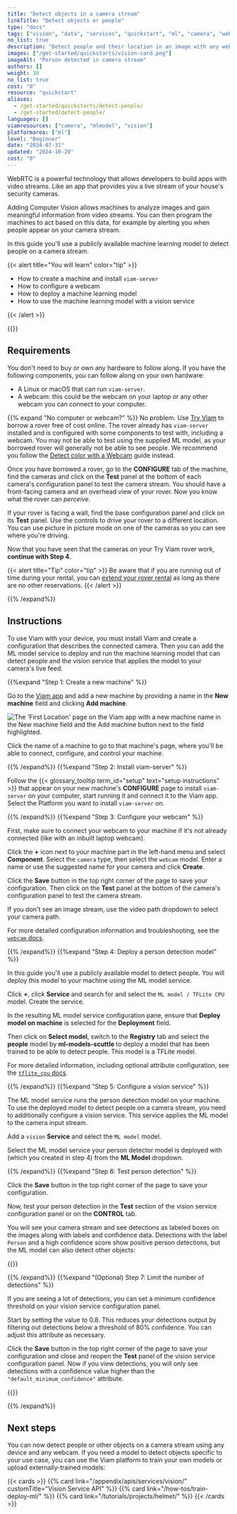 ```yaml
---
title: "Detect objects in a camera stream"
linkTitle: "Detect objects or people"
type: "docs"
tags: ["vision", "data", "services", "quickstart", "ml", "camera", "webcam"]
no_list: true
description: "Detect people and their location in an image with any webcam and a vision service."
images: ["/get-started/quickstarts/vision-card.png"]
imageAlt: "Person detected in camera stream"
authors: []
weight: 30
no_list: true
cost: "0"
resource: "quickstart"
aliases:
  - /get-started/quickstarts/detect-people/
  - /get-started/detect-people/
languages: []
viamresources: ["camera", "mlmodel", "vision"]
platformarea: ["ml"]
level: "Beginner"
date: "2024-07-31"
updated: "2024-10-20"
cost: "0"
---
```


WebRTC is a powerful technology that allows developers to build apps with video streams.
Like an app that provides you a live stream of your house's security cameras.

Adding Computer Vision allows machines to analyze images and gain meaningful information from video streams.
You can then program the machines to act based on this data, for example by alerting you when people appear on your camera stream.

In this guide you'll use a publicly available machine learning model to detect people on a camera stream.

{{< alert title="You will learn" color="tip" >}}

- How to create a machine and install `viam-server`
- How to configure a webcam
- How to deploy a machine learning model
- How to use the machine learning model with a vision service

{{< /alert >}}

{{<youtube embed_url="https://www.youtube-nocookie.com/embed/P6sZPIMnhBU">}}

## Requirements

You don't need to buy or own any hardware to follow along.
If you have the following components, you can follow along on your own hardware:

- A Linux or macOS that can run `viam-server`.
- A webcam: this could be the webcam on your laptop or any other webcam you can connect to your computer.

{{% expand "No computer or webcam?" %}}
No problem. Use [Try Viam](https://app.viam.com/try) to borrow a rover free of cost online.
The rover already has `viam-server` installed and is configured with some components to test with, including a webcam.
You may not be able to test using the supplied ML model, as your borrowed rover will generally not be able to see people.
We recommend you follow the [Detect color with a Webcam](/how-tos/detect-color/) guide instead.

Once you have borrowed a rover, go to the **CONFIGURE** tab of the machine, find the cameras and click on the **Test** panel at the bottom of each camera's configuration panel to test the camera stream.
You should have a front-facing camera and an overhead view of your rover.
Now you know what the rover can _perceive_.

If your rover is facing a wall, find the base configuration panel and click on its **Test** panel.
Use the controls to drive your rover to a different location.
You can use picture in picture mode on one of the cameras so you can see where you're driving.

Now that you have seen that the cameras on your Try Viam rover work, **continue with Step 4**.

{{< alert title="Tip" color="tip" >}}
Be aware that if you are running out of time during your rental, you can [extend your rover rental](/appendix/try-viam/reserve-a-rover/#extend-your-reservation) as long as there are no other reservations.
{{< /alert >}}

{{% /expand%}}

## Instructions

To use Viam with your device, you must install Viam and create a configuration that describes the connected camera.
Then you can add the ML model service to deploy and run the machine learning model that can detect people and the vision service that applies the model to your camera's live feed.

{{%expand "Step 1: Create a new machine" %}}

Go to the [Viam app](https://app.viam.com) and add a new machine by providing a name in the **New machine** field and clicking **Add machine**.

![The 'First Location' page on the Viam app with a new machine name in the New machine field and the Add machine button next to the field highlighted.](/fleet/app-usage/create-machine.png)

Click the name of a machine to go to that machine's page, where you'll be able to connect, configure, and control your machine.

{{% /expand%}}
{{%expand "Step 2: Install viam-server" %}}

Follow the {{< glossary_tooltip term_id="setup" text="setup instructions" >}} that appear on your new machine's **CONFIGURE** page to install `viam-server` on your computer, start running it and connect it to the Viam app.
Select the Platform you want to install `viam-server` on.

{{% /expand%}}
{{%expand "Step 3: Configure your webcam" %}}

First, make sure to connect your webcam to your machine if it's not already connected (like with an inbuilt laptop webcam).

Click the **+** icon next to your machine part in the left-hand menu and select **Component**.
Select the `camera` type, then select the `webcam` model.
Enter a name or use the suggested name for your camera and click **Create**.

Click the **Save** button in the top right corner of the page to save your configuration.
Then click on the **Test** panel at the bottom of the camera's configuration panel to test the camera stream.

If you don't see an image stream, use the video path dropdown to select your camera path.

For more detailed configuration information and troubleshooting, see the [`webcam` docs](/components/camera/webcam/).

{{% /expand%}}
{{%expand "Step 4: Deploy a person detection model" %}}

In this guide you'll use a publicly available model to detect people.
You will deploy this model to your machine using the ML model service.

Click **+**, click **Service** and search for and select the `ML model / TFLite CPU` model.
Create the service.

In the resulting ML model service configuration pane, ensure that **Deploy model on machine** is selected for the **Deployment** field.

Then click on **Select model**, switch to the **Registry** tab and select the **people** model by **ml-models-scuttle** to deploy a model that has been trained to be able to detect people.
This model is a TFLite model.

For more detailed information, including optional attribute configuration, see the [`tflite_cpu` docs](/services/ml/tflite_cpu/).

{{% /expand%}}
{{%expand "Step 5: Configure a vision service" %}}

The ML model service runs the person detection model on your machine.
To use the deployed model to detect people on a camera stream, you need to additionally configure a vision service.
This service applies the ML model to the camera input stream.

Add a `vision` **Service** and select the `ML model` model.

Select the ML model service your person detector model is deployed with (which you created in step 4) from the **ML Model** dropdown.

{{% /expand%}}
{{%expand "Step 6: Test person detection" %}}

Click the **Save** button in the top right corner of the page to save your configuration.

Now, test your person detection in the **Test** section of the vision service configuration panel or on the **CONTROL** tab.

You will see your camera stream and see detections as labeled boxes on the images along with labels and confidence data.
Detections with the label `Person` and a high confidence score show positive person detections, but the ML model can also detect other objects:

{{<imgproc src="/get-started/quickstarts/vision-card-more-detections.png" resize="x1100" declaredimensions=true alt="Positive person detection on the vision card with a lower default minimum confidence threshold." class="imgzoom">}}

{{% /expand%}}
{{%expand "(Optional) Step 7: Limit the number of detections" %}}

If you are seeing a lot of detections, you can set a minimum confidence threshold on your vision service configuration panel.

Start by setting the value to 0.8.
This reduces your detections output by filtering out detections below a threshold of 80% confidence.
You can adjust this attribute as necessary.

Click the **Save** button in the top right corner of the page to save your configuration and close and reopen the **Test** panel of the vision service configuration panel.
Now if you view detections, you will only see detections with a confidence value higher than the `"default_minimum_confidence"` attribute.

{{<imgproc src="/get-started/quickstarts/vision-card.png" resize="x1100" declaredimensions=true alt="Positive person detection on the vision card." >}}

{{% /expand%}}

## Next steps

You can now detect people or other objects on a camera stream using any device and any webcam.
If you need a model to detect objects specific to your use case, you can use the Viam platform to train your own models or upload externally-trained models:

{{< cards >}}
{{% card link="/appendix/apis/services/vision/" customTitle="Vision Service API" %}}
{{% card link="/how-tos/train-deploy-ml/" %}}
{{% card link="/tutorials/projects/helmet/" %}}
{{< /cards >}}
